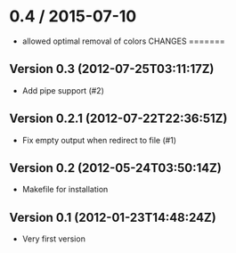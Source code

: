 
0.4 / 2015-07-10 
==================

 * allowed optimal removal of colors
CHANGES
=======

## Version 0.3 (2012-07-25T03:11:17Z)

 * Add pipe support (#2)

## Version 0.2.1 (2012-07-22T22:36:51Z)

 * Fix empty output when redirect to file (#1)

## Version 0.2 (2012-05-24T03:50:14Z)

 * Makefile for installation

## Version 0.1 (2012-01-23T14:48:24Z)

 * Very first version
